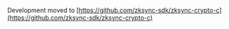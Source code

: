 Development moved to [https://github.com/zksync-sdk/zksync-crypto-c](https://github.com/zksync-sdk/zksync-crypto-c)
